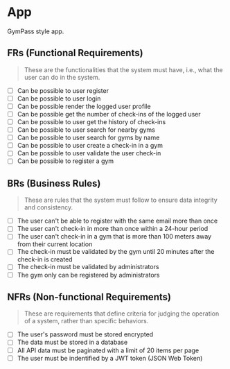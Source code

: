 # App

GymPass style app.

## FRs (Functional Requirements)

> These are the functionalities that the system must have, i.e., what the user can do in the system.

- [ ] Can be possible to user register
- [ ] Can be possible to user login
- [ ] Can be possible render the logged user profile
- [ ] Can be possible get the number of check-ins of the logged user
- [ ] Can be possible to user get the history of check-ins
- [ ] Can be possible to user search for nearby gyms
- [ ] Can be possible to user search for gyms by name
- [ ] Can be possible to user create a check-in in a gym
- [ ] Can be possible to user validate the user check-in
- [ ] Can be possible to register a gym

## BRs (Business Rules)

> These are rules that the system must follow to ensure data integrity and consistency.

- [ ] The user can't be able to register with the same email more than once
- [ ] The user can't check-in in more than once within a 24-hour period
- [ ] The user can't check-in in a gym that is more than 100 meters away from their current location
- [ ] The check-in must be validated by the gym until 20 minutes after the check-in is created
- [ ] The check-in must be validated by administrators
- [ ] The gym only can be registered by administrators

## NFRs (Non-functional Requirements)

> These are requirements that define criteria for judging the operation of a system, rather than specific behaviors.

- [ ] The user's password must be stored encrypted
- [ ] The data must be stored in a database
- [ ] All API data must be paginated with a limit of 20 items per page
- [ ] The user must be indentified by a JWT token (JSON Web Token)
